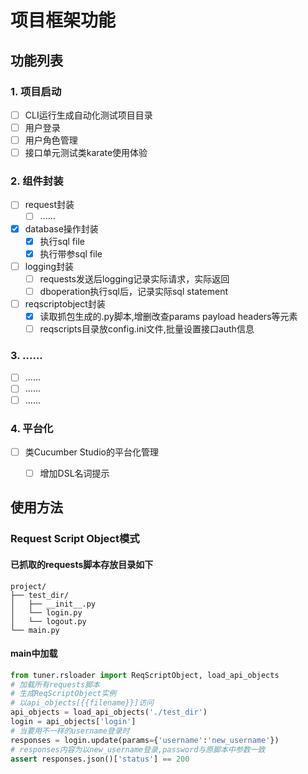 # 项目框架功能

## 功能列表

### 1. 项目启动
- [ ] CLI运行生成自动化测试项目目录
- [ ] 用户登录
- [ ] 用户角色管理
- [ ] 接口单元测试类karate使用体验
### 2. 组件封装
- [ ] request封装
    - [ ] ......
- [x] database操作封装
    - [x] 执行sql file 
    - [x] 执行带参sql file
- [ ] logging封装
    - [ ] requests发送后logging记录实际请求，实际返回
    - [ ] dboperation执行sql后，记录实际sql statement
- [ ] reqscriptobject封装
    - [x] 读取抓包生成的.py脚本,增删改查params payload headers等元素
    - [ ] reqscripts目录放config.ini文件,批量设置接口auth信息
### 3. ......
- [ ] ......
- [ ] ......
- [ ] ......

### 4. 平台化
- [ ] 类Cucumber Studio的平台化管理
    - [ ] 增加DSL名词提示


## 使用方法
### Request Script Object模式
#### 已抓取的requests脚本存放目录如下
```shell
project/
├── test_dir/
│   ├── __init__.py
│   └── login.py
│   └── logout.py
└── main.py
```
#### main中加载
```python
from tuner.rsloader import ReqScriptObject, load_api_objects
# 加载所有requests脚本
# 生成ReqScriptObject实例
# 以api_objects[{{filename}}]访问
api_objects = load_api_objects('./test_dir')
login = api_objects['login']
# 当要用不一样的username登录时
responses = login.update(params={'username':'new_username'})
# responses内容为以new_username登录,password与原脚本中参数一致
assert responses.json()['status'] == 200
```